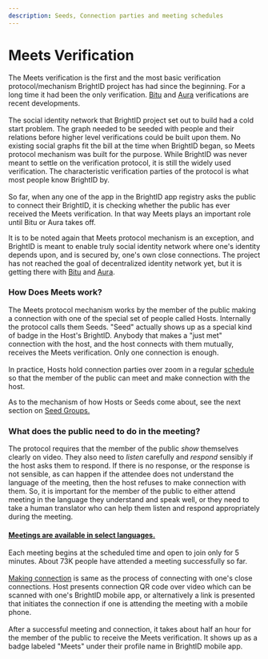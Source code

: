 ```yaml
---
description: Seeds, Connection parties and meeting schedules
---
```


# Meets Verification

The Meets verification is the first and the most basic verification protocol/mechanism BrightID project has had since the beginning. For a long time it had been the only verification. [Bitu](../bitu-verification.md) and [Aura](http://127.0.0.1:5000/o/-Mk6LhpUAwiJGeZ-g2uM/s/jGtnCGfucgnFNbDgcdxy/) verifications are recent developments.\
\
The social identity network that BrightID project set out to build had a cold start problem. The graph needed to be seeded with people and their relations before higher level verifications could be built upon them. No existing social graphs fit the bill at the time when BrightID began, so Meets protocol mechanism was built for the purpose. While BrightID was never meant to settle on the verification protocol, it is still the widely used verification. The characteristic verification parties of the protocol is what most people know BrightID by.\
\
So far, when any one of the app in the BrightID app registry asks the public to connect their BrightID, it is checking whether the public has ever received the Meets verification. In that way Meets plays an important role until Bitu or Aura takes off.

It is to be noted again that Meets protocol mechanism is an exception, and BrightID is meant to enable truly social identity network where one's identity depends upon, and is secured by, one's own close connections. The project has not reached the goal of decentralized identity network yet, but it is getting there with [Bitu](../bitu-verification.md) and [Aura](http://127.0.0.1:5000/o/-Mk6LhpUAwiJGeZ-g2uM/s/jGtnCGfucgnFNbDgcdxy/).

### How Does Meets work?

The Meets protocol mechanism works by the member of the public making a connection with one of the special set of people called Hosts. Internally the protocol calls them Seeds. "Seed" actually shows up as a special kind of badge in the Host's BrightID. Anybody that makes a "just met" connection with the host, and the host connects with them mutually, receives the Meets verification. Only one connection is enough.\
\
In practice, Hosts hold connection parties over zoom in a regular [schedule](https://meet.brightid.org) so that the member of the public can meet and make connection with the host.

As to the mechanism of how Hosts or Seeds come about, see the next section on [Seed Groups.](creating-groups.md)

### What does the public need to do in the meeting?

The protocol requires that the member of the public _show_ themselves clearly on video. They also need to _listen_ carefully and _respond_ sensibly if the host asks them to respond. If there is no response, or the response is not sensible, as can happen if the attendee does not understand the language of the meeting, then the host refuses to make connection with them. So, it is important for the member of the public to either attend meeting in the language they understand and speak well, or they need to take a human translator who can help them listen and respond appropriately during the meeting.

#### [Meetings are available in select languages.](https://meet.brightid.org)

Each meeting begins at the scheduled time and open to join only for 5 minutes. About 73K people have attended a meeting successfully so far.[\
](https://meet.brightid.org)\
[Making connection](../making-connections/) is same as the process of connecting with one's close connections. Host presents connection QR code over video which can be scanned with one's BrightID mobile app, or alternatively a link is presented that initiates the connection if one is attending the meeting with a mobile phone.\
\
After a successful meeting and connection, it takes about half an hour for the member of the public to receive the Meets verification. It shows up as a badge labeled "Meets" under their profile name in BrightID mobile app.
